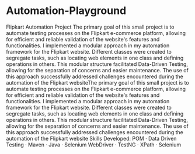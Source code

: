 # Automation-Playground
Flipkart Automation Project
The primary goal of this small project is to automate testing processes on the Flipkart e-commerce platform, allowing for efficient and reliable validation of the website's features and functionalities. I implemented a modular approach in my automation framework for the Flipkart website. Different classes were created to segregate tasks, such as locating web elements in one class and defining operations in others. This modular structure facilitated Data-Driven Testing, allowing for the separation of concerns and easier maintenance. The use of this approach successfully addressed challenges encountered during the automation of the Flipkart websiteThe primary goal of this small project is to automate testing processes on the Flipkart e-commerce platform, allowing for efficient and reliable validation of the website's features and functionalities. I implemented a modular approach in my automation framework for the Flipkart website. Different classes were created to segregate tasks, such as locating web elements in one class and defining operations in others. This modular structure facilitated Data-Driven Testing, allowing for the separation of concerns and easier maintenance. The use of this approach successfully addressed challenges encountered during the automation of the Flipkart website
Skills Developed: POM · Data Driven Testing · Maven · Java · Selenium WebDriver · TestNG · XPath · Selenium
